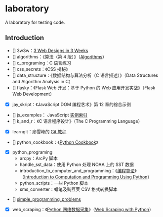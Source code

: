 # laboratory

A laboratory for testing code.

## Introduction

* [] 3w3w：[3 Web Designs in 3 Weeks](https://www.gitbook.com/book/juntao/3-web-designs-in-3-weeks/details)
* [] algorithms：《算法（第 4 版）》（[Algorithms](http://algs4.cs.princeton.edu/home/)）
* [] c_programing：C 语言练习
* [] css_secrets：《CSS 揭秘》
* [] data_structure：《数据结构与算法分析（C 语言描述）》（Data Structures and Algorithm Analysis in C）
* [] flasky：《Flask Web 开发：基于 Python 的 Web 应用开发实战》（Flask Web Development）
* [x] jay_skript：《JavaScript DOM 编程艺术》第 12 章的综合示例
* [] js_examples： JavaScript [实例索引](http://fgm.cc/learn/)
* [] k\_and\_r：《C 语言程序设计》（The C Programming Language）
* [x] learngit：廖雪峰的 [Git 教程](http://www.liaoxuefeng.com/wiki/0013739516305929606dd18361248578c67b8067c8c017b000)
* [] python_cookbook：《[Python Cookbook](https://github.com/dabeaz/python-cookbook)》
* [x] python_programing
	* arcpy：ArcPy 脚本
	* handle\_sst\_data：使用 Python 处理 NOAA 上的 SST 数据
	* introduction\_to\_computer\_and\_programming：《[编程导论](https://book.douban.com/subject/26368668/)》（[Introduction to Computation and Programming Using Python](https://mitpress.mit.edu/books/introduction-computation-and-programming-using-python-0)）
	* python_scripts：一些 Python 脚本
	* sms_converter：蜡笔及豌豆荚 CSV 格式转换脚本
* [] [simple\_programming\_problems](http://adriann.github.io/programming_problems.html)
* [x] web_scraping：《[Python 网络数据采集](https://book.douban.com/subject/26740503/)》（[Web Scraping with Python](https://github.com/REMitchell/python-scraping)）
